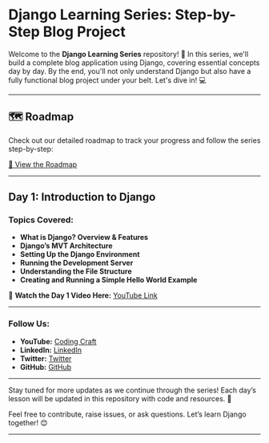 # Django Learning Series: Step-by-Step Blog Project

Welcome to the **Django Learning Series** repository! 🚀 In this series, we'll build a complete blog application using Django, covering essential concepts day by day. By the end, you'll not only understand Django but also have a fully functional blog project under your belt. Let's dive in! 💻

---

## 🗺️ Roadmap

Check out our detailed roadmap to track your progress and follow the series step-by-step:

[📍 View the Roadmap](https://mm.tt/app/map/3424425439?t=aGpK0J5knU)

---

## Day 1: Introduction to Django

### Topics Covered:
- **What is Django? Overview & Features**
- **Django’s MVT Architecture**
- **Setting Up the Django Environment**
- **Running the Development Server**
- **Understanding the File Structure**
- **Creating and Running a Simple Hello World Example**

🎥 **Watch the Day 1 Video Here:** [YouTube Link](#)


---

### Follow Us:

- **YouTube:** [Coding Craft](https://www.youtube.com/@codingcraft)
- **LinkedIn:** [LinkedIn](https://www.linkedin.com/in/mayank-paliwal/)
- **Twitter:** [Twitter](https://x.com/DevWithMayank)
- **GitHub:** [GitHub](https://github.com/CodeWithMayank-Py)


---

Stay tuned for more updates as we continue through the series! Each day’s lesson will be updated in this repository with code and resources. 🚀

Feel free to contribute, raise issues, or ask questions. Let’s learn Django together! 😊

---
